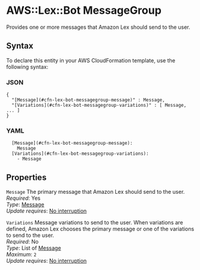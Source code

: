 # AWS::Lex::Bot MessageGroup<a name="aws-properties-lex-bot-messagegroup"></a>

Provides one or more messages that Amazon Lex should send to the user\.

## Syntax<a name="aws-properties-lex-bot-messagegroup-syntax"></a>

To declare this entity in your AWS CloudFormation template, use the following syntax:

### JSON<a name="aws-properties-lex-bot-messagegroup-syntax.json"></a>

```
{
  "[Message](#cfn-lex-bot-messagegroup-message)" : Message,
  "[Variations](#cfn-lex-bot-messagegroup-variations)" : [ Message, ... ]
}
```

### YAML<a name="aws-properties-lex-bot-messagegroup-syntax.yaml"></a>

```
  [Message](#cfn-lex-bot-messagegroup-message): 
    Message
  [Variations](#cfn-lex-bot-messagegroup-variations): 
    - Message
```

## Properties<a name="aws-properties-lex-bot-messagegroup-properties"></a>

`Message`  <a name="cfn-lex-bot-messagegroup-message"></a>
The primary message that Amazon Lex should send to the user\.  
*Required*: Yes  
*Type*: [Message](aws-properties-lex-bot-message.md)  
*Update requires*: [No interruption](https://docs.aws.amazon.com/AWSCloudFormation/latest/UserGuide/using-cfn-updating-stacks-update-behaviors.html#update-no-interrupt)

`Variations`  <a name="cfn-lex-bot-messagegroup-variations"></a>
Message variations to send to the user\. When variations are defined, Amazon Lex chooses the primary message or one of the variations to send to the user\.  
*Required*: No  
*Type*: List of [Message](aws-properties-lex-bot-message.md)  
*Maximum*: `2`  
*Update requires*: [No interruption](https://docs.aws.amazon.com/AWSCloudFormation/latest/UserGuide/using-cfn-updating-stacks-update-behaviors.html#update-no-interrupt)
